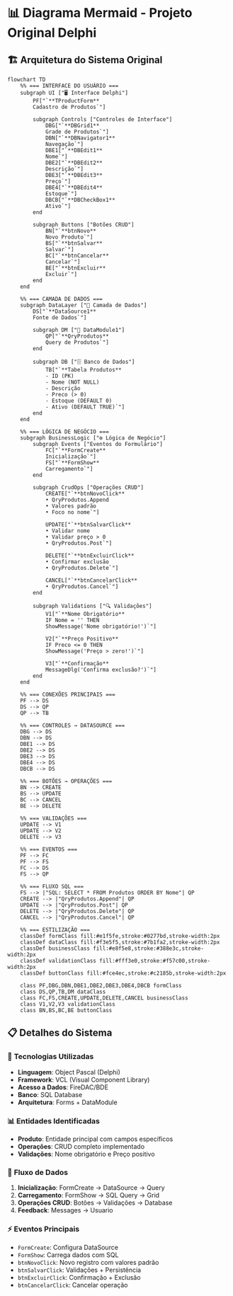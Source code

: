 # 📊 Diagrama Mermaid - Projeto Original Delphi

## 🏗️ Arquitetura do Sistema Original

```mermaid
flowchart TD
    %% === INTERFACE DO USUÁRIO ===
    subgraph UI ["🖥️ Interface Delphi"]
        PF["`**TProductForm**
        Cadastro de Produtos`"]
        
        subgraph Controls ["Controles de Interface"]
            DBG["`**DBGrid1**
            Grade de Produtos`"]
            DBN["`**DBNavigator1**
            Navegação`"]
            DBE1["`**DBEdit1**
            Nome`"]
            DBE2["`**DBEdit2**
            Descrição`"]
            DBE3["`**DBEdit3**
            Preço`"]
            DBE4["`**DBEdit4**
            Estoque`"]
            DBCB["`**DBCheckBox1**
            Ativo`"]
        end
        
        subgraph Buttons ["Botões CRUD"]
            BN["`**btnNovo**
            Novo Produto`"]
            BS["`**btnSalvar**
            Salvar`"]
            BC["`**btnCancelar**
            Cancelar`"]
            BE["`**btnExcluir**
            Excluir`"]
        end
    end
    
    %% === CAMADA DE DADOS ===
    subgraph DataLayer ["💾 Camada de Dados"]
        DS["`**DataSource1**
        Fonte de Dados`"]
        
        subgraph DM ["📂 DataModule1"]
            QP["`**QryProdutos**
            Query de Produtos`"]
        end
        
        subgraph DB ["🗄️ Banco de Dados"]
            TB["`**Tabela Produtos**
            - ID (PK)
            - Nome (NOT NULL)
            - Descrição
            - Preco (> 0)
            - Estoque (DEFAULT 0)
            - Ativo (DEFAULT TRUE)`"]
        end
    end
    
    %% === LÓGICA DE NEGÓCIO ===
    subgraph BusinessLogic ["⚙️ Lógica de Negócio"]
        subgraph Events ["Eventos do Formulário"]
            FC["`**FormCreate**
            Inicialização`"]
            FS["`**FormShow**
            Carregamento`"]
        end
        
        subgraph CrudOps ["Operações CRUD"]
            CREATE["`**btnNovoClick**
            • QryProdutos.Append
            • Valores padrão
            • Foco no nome`"]
            
            UPDATE["`**btnSalvarClick**
            • Validar nome
            • Validar preço > 0
            • QryProdutos.Post`"]
            
            DELETE["`**btnExcluirClick**
            • Confirmar exclusão
            • QryProdutos.Delete`"]
            
            CANCEL["`**btnCancelarClick**
            • QryProdutos.Cancel`"]
        end
        
        subgraph Validations ["🔍 Validações"]
            V1["`**Nome Obrigatório**
            IF Nome = '' THEN
            ShowMessage('Nome obrigatório!')`"]
            
            V2["`**Preço Positivo**
            IF Preco <= 0 THEN
            ShowMessage('Preço > zero!')`"]
            
            V3["`**Confirmação**
            MessageDlg('Confirma exclusão?')`"]
        end
    end
    
    %% === CONEXÕES PRINCIPAIS ===
    PF --> DS
    DS --> QP
    QP --> TB
    
    %% === CONTROLES → DATASOURCE ===
    DBG --> DS
    DBN --> DS
    DBE1 --> DS
    DBE2 --> DS
    DBE3 --> DS
    DBE4 --> DS
    DBCB --> DS
    
    %% === BOTÕES → OPERAÇÕES ===
    BN --> CREATE
    BS --> UPDATE
    BC --> CANCEL
    BE --> DELETE
    
    %% === VALIDAÇÕES ===
    UPDATE --> V1
    UPDATE --> V2
    DELETE --> V3
    
    %% === EVENTOS ===
    PF --> FC
    PF --> FS
    FC --> DS
    FS --> QP
    
    %% === FLUXO SQL ===
    FS --> |"SQL: SELECT * FROM Produtos ORDER BY Nome"| QP
    CREATE --> |"QryProdutos.Append"| QP
    UPDATE --> |"QryProdutos.Post"| QP
    DELETE --> |"QryProdutos.Delete"| QP
    CANCEL --> |"QryProdutos.Cancel"| QP
    
    %% === ESTILIZAÇÃO ===
    classDef formClass fill:#e1f5fe,stroke:#0277bd,stroke-width:2px
    classDef dataClass fill:#f3e5f5,stroke:#7b1fa2,stroke-width:2px
    classDef businessClass fill:#e8f5e8,stroke:#388e3c,stroke-width:2px
    classDef validationClass fill:#fff3e0,stroke:#f57c00,stroke-width:2px
    classDef buttonClass fill:#fce4ec,stroke:#c2185b,stroke-width:2px
    
    class PF,DBG,DBN,DBE1,DBE2,DBE3,DBE4,DBCB formClass
    class DS,QP,TB,DM dataClass
    class FC,FS,CREATE,UPDATE,DELETE,CANCEL businessClass
    class V1,V2,V3 validationClass
    class BN,BS,BC,BE buttonClass
```

## 📋 Detalhes do Sistema

### 🔧 **Tecnologias Utilizadas**
- **Linguagem**: Object Pascal (Delphi)
- **Framework**: VCL (Visual Component Library)
- **Acesso a Dados**: FireDAC/BDE
- **Banco**: SQL Database
- **Arquitetura**: Forms + DataModule

### 📊 **Entidades Identificadas**
- **Produto**: Entidade principal com campos específicos
- **Operações**: CRUD completo implementado
- **Validações**: Nome obrigatório e Preço positivo

### 🔄 **Fluxo de Dados**
1. **Inicialização**: FormCreate → DataSource → Query
2. **Carregamento**: FormShow → SQL Query → Grid
3. **Operações CRUD**: Botões → Validações → Database
4. **Feedback**: Messages → Usuario

### ⚡ **Eventos Principais**
- `FormCreate`: Configura DataSource
- `FormShow`: Carrega dados com SQL
- `btnNovoClick`: Novo registro com valores padrão
- `btnSalvarClick`: Validações + Persistência
- `btnExcluirClick`: Confirmação + Exclusão
- `btnCancelarClick`: Cancelar operação
